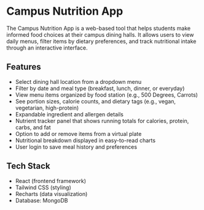 # Campus Nutrition App

The Campus Nutrition App is a web-based tool that helps students make informed food choices at their campus dining halls. It allows users to view daily menus, filter items by dietary preferences, and track nutritional intake through an interactive interface.

## Features

- Select dining hall location from a dropdown menu
- Filter by date and meal type (breakfast, lunch, dinner, or everyday)
- View menu items organized by food station (e.g., 500 Degrees, Carrots)
- See portion sizes, calorie counts, and dietary tags (e.g., vegan, vegetarian, high-protein)
- Expandable ingredient and allergen details
- Nutrient tracker panel that shows running totals for calories, protein, carbs, and fat
- Option to add or remove items from a virtual plate
- Nutritional breakdown displayed in easy-to-read charts
- User login to save meal history and preferences

## Tech Stack


- React (frontend framework)
- Tailwind CSS (styling)
- Recharts (data visualization)
- Database: MongoDB

